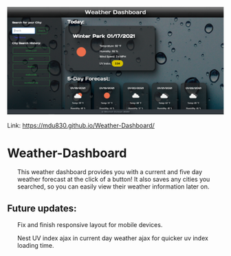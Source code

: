 ![screenshot](/assets/images/Screenshot.png)

Link: https://mdu830.github.io/Weather-Dashboard/

# Weather-Dashboard

<ul>
  This weather dashboard provides you with a current and five day weather forecast at the click of a button! It also saves any cities you searched, so you can easily
  view their weather information later on.
</ul>
  
## Future updates:

<ul>
  Fix and finish responsive layout for mobile devices.
</ul>
<ul>
  Nest UV index ajax in current day weather ajax for quicker uv index loading time.
</ul>
